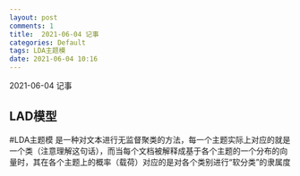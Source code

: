 ```yaml
---
layout: post
comments: 1
title:  2021-06-04 记事
categories: Default
tags: LDA主题模 
date: 2021-06-04 10:16
---
```


 2021-06-04 记事



## LAD模型

#LDA主题模 是一种对文本进行无监督聚类的方法，每一个主题实际上对应的就是一个类（注意理解这句话），而当每个文档被解释成基于各个主题的一个分布的向量时，其在各个主题上的概率（载荷）对应的是对各个类别进行“软分类”的隶属度

